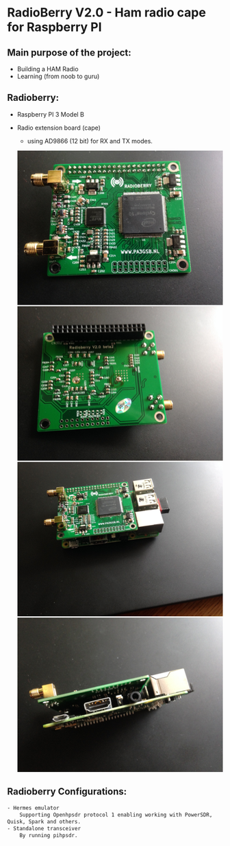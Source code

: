 RadioBerry V2.0 - Ham radio cape for Raspberry PI
==============================================

## Main purpose of the project:

- Building a HAM Radio
- Learning (from noob to guru)

## Radioberry:

- Raspberry PI 3 Model B
- Radio extension board (cape)
	- using AD9866 (12 bit)  for RX and TX modes.

	![Radioberry-2.x](docs/gallery/front.JPG)
	![Radioberry-2.x](docs/gallery/back.JPG)
	![Radioberry-2.x](docs/gallery/rb+rpi-front.JPG)
	![Radioberry-2.x](docs/gallery/rb+rpi-side.JPG)
	

## Radioberry Configurations:

	- Hermes emulator 
		Supporting Openhpsdr protocol 1 enabling working with PowerSDR, Quisk, Spark and others.
	- Standalone transceiver 
		By running pihpsdr.
